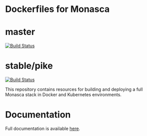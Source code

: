 # Dockerfiles for Monasca
# master
[![Build Status](https://travis-ci.org/Brandstetter/monasca-docker.svg?branch=master)](https://travis-ci.org/Brandstetter/monasca-docker)
# stable/pike
[![Build Status](https://travis-ci.org/Brandstetter/monasca-docker.svg?branch=stable/pike)](https://travis-ci.org/Brandstetter/monasca-docker)

This repository contains resources for building and deploying a full Monasca
stack in Docker and Kubernetes environments.

# Documentation

Full documentation is available [here](docs/README.md).
